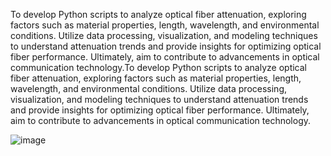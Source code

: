 To develop Python scripts to analyze optical fiber attenuation, exploring factors such as material
properties, length, wavelength, and environmental conditions. Utilize data processing,
visualization, and modeling techniques to understand attenuation trends and provide insights for
optimizing optical fiber performance. Ultimately, aim to contribute to advancements in optical
communication technology.To develop Python scripts to analyze optical fiber attenuation, exploring factors such as material
properties, length, wavelength, and environmental conditions. Utilize data processing,
visualization, and modeling techniques to understand attenuation trends and provide insights for
optimizing optical fiber performance. Ultimately, aim to contribute to advancements in optical
communication technology.


![image](https://github.com/user-attachments/assets/5d211af3-9b59-4b6a-a1ec-b71780174052)
